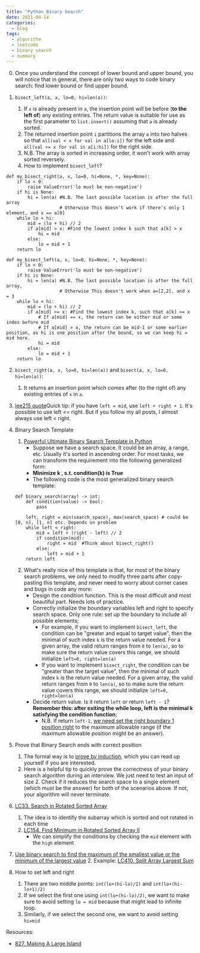 ```yaml
---
title: "Python Binary Search"
date: 2021-04-14
categories:
  - blog
tags:
  - algorithm
  - leetcode
  - binary search
  - summary
---
```


0. Once you understand the concept of lower bound and upper bound, you will notice that in general, there are only two ways to code binary search: find lower bound or find upper bound.

1. `bisect_left(a, x, lo=0, hi=len(a))`:
    1. If `x` is already present in `a`, the insertion point will be before (**to the left of**) any existing entries. The return value is suitable for use as the first parameter to `list.insert()` assuming that `a` is already sorted.
    2. The returned insertion point `i` partitions the array `a` into two halves so that `all(val < x for val in a[lo:i])` for the left side and `all(val >= x for val in a[i:hi])` for the right side.
    3. N.B. The array is sorted in increasing order, it won't work with array sorted reversely.
    4. How to implement `bisect_left`?
```
def my_bisect_right(a, x, lo=0, hi=None, *, key=None):
    if lo < 0:
        raise ValueError('lo must be non-negative')
    if hi is None:
        hi = len(a) #N.B. The last possible location is after the full array
                    # Otherwise This doesn't work if there's only 1 element, and x == a[0]
    while lo < hi:
        mid = (lo + hi) // 2
        if a[mid] > x: #Find the lowest index k such that a[k] > x
            hi = mid
        else:
            lo = mid + 1
    return lo

def my_bisect_left(a, x, lo=0, hi=None, *, key=None):
    if lo < 0:
        raise ValueError('lo must be non-negative')
    if hi is None:
        hi = len(a) #N.B. The last possible location is after the full array, 
                    # Otherwise This doesn't work when a=[2,2], and x = 3
    while lo < hi:
        mid = (lo + hi) // 2
        if a[mid] >= x: #Find the lowest index k, such that a[k] >= x
            # If a[mid] == x, the return can be either mid or some index before mid
            # If a[mid] > x, the return can be mid-1 or some earlier position, as hi is one position after the bound, so we can keep hi = mid here.
            hi = mid
        else:
            lo = mid + 1
    return lo
```


2. `bisect_right(a, x, lo=0, hi=len(a))` and `bisect(a, x, lo=0, hi=len(a))`:
    1. It returns an insertion point which comes after (to the right of) any existing entries of `x` in `a`.


3. [lee215 quote][lee215 comment in LC1231. Divide Chocolate]Quick tip: if you have `left = mid`, use `left + right + 1`. It's possible to use left <= right. But if you follow my all posts, I almost always use left < right.

4. Binary Search Template
    1. [Powerful Ultimate Binary Search Template in Python][Powerful Ultimate Binary Search Template]
        * Suppose we have a search space. It could be an array, a range, etc. Usually it's sorted in ascending order. For most tasks, we can transform the requirement into the following generalized form:
        * **Minimize k , s.t. condition(k) is True**
        * The following code is the most generalized binary search template:
    ```
    def binary_search(array) -> int:
        def condition(value) -> bool:
            pass

        left, right = min(search_space), max(search_space) # could be [0, n], [1, n] etc. Depends on problem
        while left < right:
            mid = left + (right - left) // 2
            if condition(mid):
                right = mid  #Think about bisect_right()
            else:
                left = mid + 1
        return left
    ```
    2. What's really nice of this template is that, for most of the binary search problems, we only need to modify three parts after copy-pasting this template, and never need to worry about corner cases and bugs in code any more:
        * Design the condition function. This is the most difficult and most beautiful part. Needs lots of practice.
        * Correctly initialize the boundary variables left and right to specify search space. Only one rule: set up the boundary to include all possible elements;
            * For example, if you want to implement `bisect_left`, the condition can be "greater and equal to target value", then the minimal of such index `k` is the return value needed. For a given array, the valid return ranges from `0` to `len(a)`, so to make sure the return value covers this range, we should initialize `left=0, right=len(a)`
            * If you want to implement `bisect_right`, the condition can be "greater than the target value", then the minimal of such index `k` is the return value needed. For a given array, the valid return ranges from `0` to `len(a)`, so to make sure the return value covers this range, we should initialize `left=0, right=len(a)`
         * Decide return value. Is it return `left` or return `left - 1`? **Remember this: after exiting the while loop, left is the minimal k​ satisfying the condition function**;
            * N.B. If return `left-1`, [we need set the right boundary 1 position right][LC1891. Cutting Ribbons] to the maximum allowable range (if the maximum allowable position might be an answer). 


5. Prove that Binary Search ends with correct position
    1. The formal way is to [prove by induction][Showing binary search correct using strong induction], which you can read up yourself if you are interested. 
    2. Here is a helpful tip to quickly prove the correctness of your binary search algorithm during an interview. We just need to test an input of size 2. Check if it reduces the search space to a single element (which must be the answer) for both of the scenarios above. If not, your algorithm will never terminate.

6. [LC33. Search in Rotated Sorted Array][LC33. Search in Rotated Sorted Array]
    1. The idea is to identify the subarray which is sorted and not rotated in each time
    2. [LC154. Find Minimum in Rotated Sorted Array II][LC154. Find Minimum in Rotated Sorted Array II]
        * We can simplify the conditions by checking the `mid` element with the `high` element

7. [Use binary search to find the maximum of the smallest value or the minimum of the largest value][Use Binary Search to find lower and upper bounds]
    2. Example: [LC410. Split Array Largest Sum][LC410. Split Array Largest Sum]

8. How to set left and right
    1. There are two middle points: `int(lo+(hi-lo)/2)` and `int(lo+(hi-lo+1)/2)`
    2. If we select the first one using `int(lo+(hi-lo)/2)`, we want to make sure to avoid setting `lo = mid` because that might lead to infinite loop.
    3. Similarly, if we select the second one, we want to avoid setting `hi=mid`


Resources:
* [827. Making A Large Island][LeetCode Link]


[LeetCode Link]: https://leetcode.com/problems/making-a-large-island/
[Powerful Ultimate Binary Search Template]: https://leetcode.com/problems/koko-eating-bananas/discuss/769702/Python-Clear-explanation-Powerful-Ultimate-Binary-Search-Template.-Solved-many-problems.
[lee215 comment in LC1231. Divide Chocolate]: https://leetcode.com/problems/divide-chocolate/discuss/408503/JavaC++Python-Binary-Search/367637
[Showing binary search correct using strong induction]: http://www.cs.cornell.edu/courses/cs211/2006sp/Lectures/L06-Induction/binary_search.html
[LC33. Search in Rotated Sorted Array]: https://leetcode.com/problems/search-in-rotated-sorted-array/
[LC154. Find Minimum in Rotated Sorted Array II]: https://leetcode.com/problems/find-minimum-in-rotated-sorted-array-ii/
[LC410. Split Array Largest Sum]: https://leetcode.com/problems/split-array-largest-sum/
[Use Binary Search to find lower and upper bounds]: https://medium.com/swlh/binary-search-find-upper-and-lower-bound-3f07867d81fb
[LC1891. Cutting Ribbons]: https://leetcode.com/problems/cutting-ribbons/